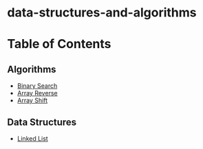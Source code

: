 # data-structures-and-algorithms

# Table of Contents

## Algorithms
- [Binary Search](javascript/challenges/array-binary-search/array-binary-search.js)
- [Array Reverse](javascript/challenges/arrayReverse/array-reverse.js)
- [Array Shift](javascript/challenges/arrayShift/array-shift.js)

## Data Structures
- [Linked List](data-structures/linked-list1/linkedlist/linked-list.js)